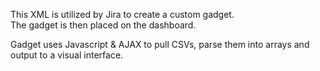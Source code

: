 This XML is utilized by Jira to create a custom gadget.  
The gadget is then placed on the dashboard.

Gadget uses Javascript & AJAX to pull CSVs, parse them into arrays and output to a visual interface.
